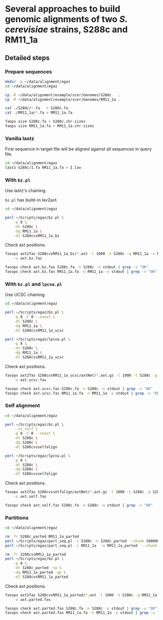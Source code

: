 # Several approaches to build genomic alignments of two *S. cerevisiae* strains, S288c and RM11_1a

## Detailed steps

### Prepare sequences

```bash
mkdir -p ~/data/alignment/egaz
cd ~/data/alignment/egaz

cp -R ~/data/alignment/example/scer/Genomes/S288c   .
cp -R ~/data/alignment/example/scer/Genomes/RM11_1a .

cat ./S288c/*.fa   > S288c.fa
cat ./RM11_1a/*.fa > RM11_1a.fa

faops size S288c.fa > S288c.chr.sizes
faops size RM11_1a.fa > RM11_1a.chr.sizes
```

### Vanilla lastz

First sequence in target file will be aligned against all sequences in query file.

```bash
cd ~/data/alignment/egaz
lastz S288c/I.fa RM11_1a.fa > I.lav
```

### With `bz.pl` 

Use lastz's chaining.

`bz.pl` has build-in lav2axt.

```bash
cd ~/data/alignment/egaz

perl ~/Scripts/egaz/bz.pl \
    -p 8 \
    -dt S288c \
    -dq RM11_1a \
    -dl S288cvsRM11_1a_bz
```

Check axt positions.

```bash
fasops axt2fas S288cvsRM11_1a_bz/*.axt -l 1000 -t S288c -q RM11_1a -s RM11_1a.chr.sizes \
    -o axt.bz.fas

fasops check axt.bz.fas S288c.fa -n S288c -o stdout | grep -v "OK"
fasops check axt.bz.fas RM11_1a.fa -n RM11_1a -o stdout | grep -v "OK"
```

### With `bz.pl` and `lpcna.pl` 

Use UCSC chaining.

```bash
cd ~/data/alignment/egaz

perl ~/Scripts/egaz/bz.pl \
    -p 8 -C 0 --noaxt \
    -dt S288c \
    -dq RM11_1a \
    -dl S288cvsRM11_1a_ucsc

perl ~/Scripts/egaz/lpcna.pl \
    -p 8 \
    -dt S288c \
    -dq RM11_1a \
    -dl S288cvsRM11_1a_ucsc
```

Check axt positions.

```bash
fasops axt2fas S288cvsRM11_1a_ucsc/axtNet/*.axt.gz -l 1000 -t S288c -q RM11_1a -s RM11_1a.chr.sizes \
    -o axt.ucsc.fas

fasops check axt.ucsc.fas S288c.fa -n S288c -o stdout | grep -v "OK"
fasops check axt.ucsc.fas RM11_1a.fa -n RM11_1a -o stdout | grep -v "OK"
```

### Self alignment

```bash
cd ~/data/alignment/egaz

perl ~/Scripts/egaz/bz.pl \
    --is_self \
    -p 8 -C 0 --noaxt \
    -dt S288c \
    -dq S288c \
    -dl S288cvsselfalign

perl ~/Scripts/egaz/lpcna.pl \
    -p 8 \
    -dt S288c \
    -dq S288c \
    -dl S288cvsselfalign
```

Check axt positions.

```bash
fasops axt2fas S288cvsselfalign/axtNet/*.axt.gz -l 1000 -t S288c -q S288c -s S288c.chr.sizes \
    -o axt.self.fas

fasops check axt.self.fas S288c.fa -n S288c -o stdout | grep -v "OK"
```

### Partitions

```bash
cd ~/data/alignment/egaz

rm -fr S288c_parted RM11_1a_parted
perl ~/Scripts/egaz/part_seq.pl -i S288c -o S288c_parted --chunk 500000 --overlap 10000
perl ~/Scripts/egaz/part_seq.pl -i RM11_1a  -o RM11_1a_parted  --chunk 500000 --overlap 0

rm -fr S288cvsRM11_1a_parted
perl ~/Scripts/egaz/bz.pl \
    -p 8 \
    -dt S288c_parted -tp \
    -dq RM11_1a_parted -qp \
    -dl S288cvsRM11_1a_parted
```

Check axt positions.

```bash
fasops axt2fas S288cvsRM11_1a_parted/*.axt -l 1000 -t S288c -q RM11_1a -s RM11_1a.chr.sizes \
    -o axt.parted.fas

fasops check axt.parted.fas S288c.fa -n S288c -o stdout | grep -v "OK"
fasops check axt.parted.fas RM11_1a.fa -n RM11_1a -o stdout | grep -v "OK"
```
